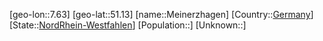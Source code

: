﻿---
location: [51.13,7.63]
type: City
tags:
- geo/City


SpocWebEntityId: 32383
isDeleted: false
confidential: public

---
[geo-lon::7.63]
[geo-lat::51.13]
[name::Meinerzhagen]
[Country::[Germany](geo/Continent/Europe/Germany.md)]
[State::[NordRhein-Westfahlen](NordRhein-Westfahlen)]
[Population::]
[Unknown::]

